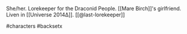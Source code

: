 She/her. Lorekeeper for the Draconid People. [[Mare Birch]]'s girlfriend. Liven in [[Universe 2014Δ]]. [[@last-lorekeeper]]

#characters #backsetx 